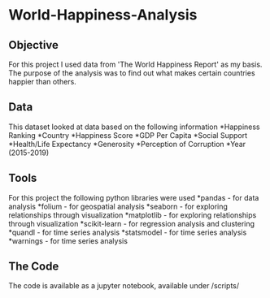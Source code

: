 # World-Happiness-Analysis
## Objective
  For this project I used data from 'The World Happiness Report' as my basis. The purpose of the analysis was to find out what makes certain countries happier than others.
## Data
  This dataset looked at data based on the following information
    *Happiness Ranking
    *Country
    *Happiness Score
    *GDP Per Capita
    *Social Support
    *Health/Life Expectancy
    *Generosity
    *Perception of Corruption
    *Year (2015-2019)
## Tools
  For this project the following python libraries were used 
    *pandas - for data analysis
    *folium - for geospatial analysis
    *seaborn - for exploring relationships through visualization
    *matplotlib - for exploring relationships through visualization
    *scikit-learn - for regression analysis and clustering
    *quandl - for time series analysis
    *statsmodel - for time series analysis
    *warnings - for time series analysis
## The Code
  The code is available as a jupyter notebook, available under /scripts/
    
